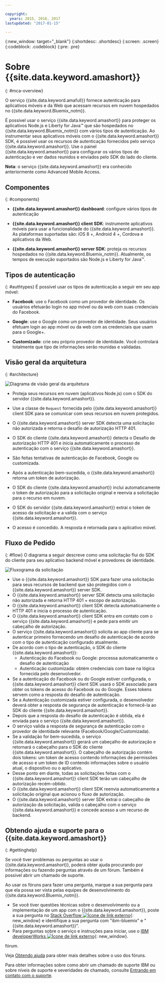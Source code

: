 ```yaml
---

copyright:
  years: 2015, 2016, 2017
lastupdated: "2017-01-15"

---
```


{:new_window: target="_blank"}
{:shortdesc: .shortdesc}
{:screen: .screen}
{:codeblock: .codeblock}
{:pre: .pre}

# Sobre {{site.data.keyword.amashort}}
{: #mca-overview}


O serviço {{site.data.keyword.amafull}} fornece
autenticação para aplicativos móveis e da Web que acessam
recursos em nuvem hospedados no
{{site.data.keyword.Bluemix_notm}}.

É possível usar o serviço {{site.data.keyword.amashort}} para proteger os aplicativos Node.js e Liberty for Java&trade; que são hospedados no {{site.data.keyword.Bluemix_notm}} com vários tipos de autenticação. Ao instrumentar seus aplicativos móveis com o {{site.data.keyword.amashort}} SDK, é possível usar os recursos de autenticação fornecidos pelo serviço {{site.data.keyword.amashort}}. Use o painel {{site.data.keyword.amashort}} para configurar os vários tipos de autenticação e ver dados reunidos e enviados pelo SDK do lado do cliente.

**Nota**: o serviço {{site.data.keyword.amashort}} era conhecido anteriormente como Advanced Mobile Access.

## Componentes
{: #components}

* **{{site.data.keyword.amashort}}
dashboard**: configure vários tipos de autenticação

* **{{site.data.keyword.amashort}} client SDK**: instrumente aplicativos móveis para usar a funcionalidade do {{site.data.keyword.amashort}}. As plataformas suportadas são: iOS 8 +, Android 4 +, Cordova e
aplicativos da Web.

* **{{site.data.keyword.amashort}} server SDK**: proteja os recursos hospedados no {{site.data.keyword.Bluemix_notm}}. Atualmente,
os tempos de execução suportados são Node.js e Liberty for Java&trade;.

## Tipos de autenticação
{: #authtypes}
É possível usar os tipos de autenticação a seguir em seu app móvel:

* **Facebook**: use o Facebook como um provedor de identidade. Os usuários efetuarão login no app móvel ou da web com suas credenciais do Facebook.

* **Google**: use o Google como um provedor de identidade. Seus usuários efetuam login ao app móvel ou da web
com as credenciais que usam para o Google+.

* **Customizado**: crie seu próprio provedor de identidade. Você controlará totalmente que tipo de informações serão reunidas e validadas.

## Visão geral da arquitetura
{: #architecture}

![Diagrama de visão geral da arquitetura](images/mca-overview.jpg)

* Proteja seus recursos em nuvem (aplicativos Node.js) com o SDK do servidor {{site.data.keyword.amashort}}.

* Use a classe de `Request` fornecida pelo
{{site.data.keyword.amashort}} client SDK para se comunicar com seus recursos em nuvem protegidos.

* O {{site.data.keyword.amashort}} server SDK detecta uma solicitação não autorizada e retorna o desafio de autorização HTTP 401.

* O SDK do cliente {{site.data.keyword.amashort}} detecta o Desafio de autorização HTTP 401 e inicia automaticamente o processo de autenticação com o serviço {{site.data.keyword.amashort}}.

* São feitas tentativas de autenticação de Facebook, Google ou customizada.

* Após a autenticação bem-sucedida, o {{site.data.keyword.amashort}} retorna um token de autorização.

* O SDK do cliente {{site.data.keyword.amashort}} inclui automaticamente o token de autorização para a solicitação original e reenvia
a solicitação para o recurso em nuvem.

* O SDK do servidor {{site.data.keyword.amashort}} extrai o token de acesso da solicitação e a valida com o serviço {{site.data.keyword.amashort}}.

* O acesso é concedido.  A resposta é retornada para o aplicativo móvel.

## Fluxo de Pedido
{: #flow}
O diagrama a seguir descreve como uma solicitação flui do SDK do cliente para seu aplicativo backend móvel e provedores de identidade.

![Fluxograma da solicitação](images/mca-sequence-overview.jpg)

* Use o {{site.data.keyword.amashort}} SDK para fazer uma solicitação para seus recursos de backend que são protegidos com o {{site.data.keyword.amashort}} server SDK.
* O {{site.data.keyword.amashort}} server SDK detecta uma solicitação não autorizada e retorna HTTP 401 + escopo de autorização.
* O {{site.data.keyword.amashort}} client SDK detecta automaticamente o HTTP 401 e inicia o processo de autenticação.
* O {{site.data.keyword.amashort}} client SDK entra em contato com o serviço {{site.data.keyword.amashort}} e pede para emitir um cabeçalho de autorização.
* O serviço {{site.data.keyword.amashort}} solicita ao app cliente para se autenticar primeiro fornecendo um desafio de autenticação de acordo com o tipo de autenticação configurado atualmente.
* De acordo com o tipo de autenticação, o SDK do cliente {{site.data.keyword.amashort}}:
   * Autenticação do Facebook ou Google: processa automaticamente o desafio de autenticação
   * Autenticação customizada: obtém credenciais com base na lógica fornecida pelo desenvolvedor.
* Se a autenticação do Facebook ou do Google estiver configurada, o {{site.data.keyword.amashort}} client SDK usará o SDK associado para obter os tokens de acesso do Facebook ou do Google. Esses tokens servem como a resposta do desafio de autenticação.
* Se a Autenticação customizada estiver configurada, o desenvolvedor deverá obter a resposta de segurança de autenticação e fornecê-la ao SDK do cliente {{site.data.keyword.amashort}}.
* Depois que a resposta do desafio de autenticação é obtida, ela é enviada para o serviço {{site.data.keyword.amashort}}.
* O serviço valida a resposta de segurança de autenticação com o provedor de identidade relevante (Facebook/Google/Customizada).
* Se a validação for bem-sucedida, o serviço {{site.data.keyword.amashort}} gerará um cabeçalho de autorização e retornará o cabeçalho para o SDK do cliente {{site.data.keyword.amashort}}. O cabeçalho de autorização contém dois tokens: um token de acesso contendo informações de permissões de acesso e um token de ID contendo informações sobre o usuário atual, o dispositivo ou o aplicativo.
* Desse ponto em diante, todas as solicitações feitas com o {{site.data.keyword.amashort}} client SDK terão um cabeçalho de autorização recém-obtido.
* O {{site.data.keyword.amashort}} client SDK reenvia automaticamente a solicitação original que acionou o fluxo de autorização.
* O {{site.data.keyword.amashort}} server SDK extrai o cabeçalho de autorização da solicitação, valida o cabeçalho com o serviço {{site.data.keyword.amashort}} e concede acesso a um recurso de backend.


## Obtendo ajuda e suporte para o {{site.data.keyword.amashort}}
{: #gettinghelp}

Se você tiver problemas ou perguntas ao usar o
{{site.data.keyword.amashort}},
poderá obter ajuda procurando por informações ou fazendo perguntas
através de um fórum. Também é possível abrir um chamado de suporte. 

Ao usar os fóruns para fazer uma pergunta, marque a sua pergunta
para que ela possa ser vista pelas equipes de desenvolvimento do {{site.data.keyword.Bluemix_notm}}.

* Se você tiver questões técnicas sobre o desenvolvimento ou a implementação de um app com o {{site.data.keyword.amashort}}, poste a sua pergunta no [Stack Overflow ![Ícone de link externo](../../icons/launch-glyph.svg "Ícone de link externo")](http://stackoverflow.com/search?q={{site.data.keyword.amashort}}+ibm-bluemix "Ícone de link externo"){: new_window} e identifique a sua pergunta com "ibm-bluemix" e "{{site.data.keyword.amashort}}".
* Para perguntas sobre o serviço e instruções para iniciar, use o [IBM developerWorks ![Ícone de link externo](../../icons/launch-glyph.svg "Ícone de link externo")](https://developer.ibm.com/answers/search.html?f=&type=question&redirect=search%2Fsearch&sort=relevance&q=mobile+client+access%20%2B[bluemix] "Ícone de link externo"){: new_window}.

fórum. 

Veja [Obtendo
ajuda](https://www.{DomainName}/docs/support/index.html#getting-help) para obter mais detalhes sobre o uso dos fóruns.

Para obter informações sobre como abrir um chamado de suporte IBM ou sobre níveis de suporte e severidades de chamado, consulte [Entrando em contato com o suporte](https://www.{DomainName}/docs/support/index.html#contacting-support).

